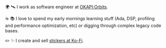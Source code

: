 
🌍 🛰️ I work as software engineer at [OKAPI:Orbits](https://www.okapiorbits.space/).

☕ 📚 I love to spend my early mornings learning stuff (Ada, DSP, profiling and performance optimization, etc) or digging through complex legacy code bases.

✏️ ✨ I create and sell [stickers at Ko-Fi](https://ko-fi.com/sayitwithasticker).
